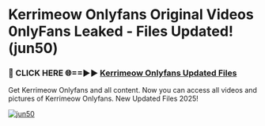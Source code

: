 # Kerrimeow Onlyfans Original Videos 0nlyFans Leaked - Files Updated! (jun50)

<h3>🔴 CLICK HERE 🌐==►► <a href="https://tinyurl.com/ehrbuxhb" rel="nofollow">Kerrimeow Onlyfans Updated Files</a></h3>

Get Kerrimeow Onlyfans and all content. Now you can access all videos and pictures of Kerrimeow Onlyfans. New Updated Files 2025!

[![jun50](https://i.imgur.com/lVYEuWS.gif)](https://tinyurl.com/ehrbuxhb)
